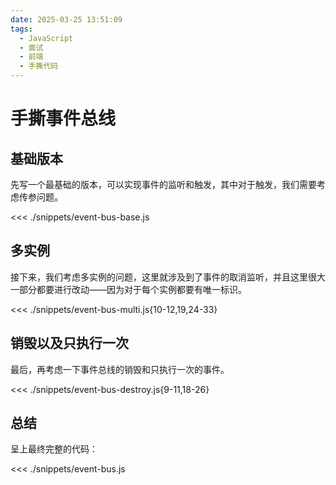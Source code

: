 ```yaml
---
date: 2025-03-25 13:51:09
tags:
  - JavaScript
  - 面试
  - 前端
  - 手撕代码
---
```


# 手撕事件总线

## 基础版本

先写一个最基础的版本，可以实现事件的监听和触发，其中对于触发，我们需要考虑传参问题。

<<< ./snippets/event-bus-base.js

## 多实例

接下来，我们考虑多实例的问题，这里就涉及到了事件的取消监听，并且这里很大一部分都要进行改动——因为对于每个实例都要有唯一标识。

<<< ./snippets/event-bus-multi.js{10-12,19,24-33}

## 销毁以及只执行一次

最后，再考虑一下事件总线的销毁和只执行一次的事件。

<<< ./snippets/event-bus-destroy.js{9-11,18-26}

## 总结

呈上最终完整的代码：

<<< ./snippets/event-bus.js
